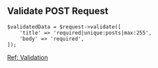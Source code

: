 ## Validate POST Request

```
$validatedData = $request->validate([
    'title' => 'required|unique:posts|max:255',
    'body' => 'required',
]);
```

[Ref: Validation](https://laravel.com/docs/5.8/validation)
